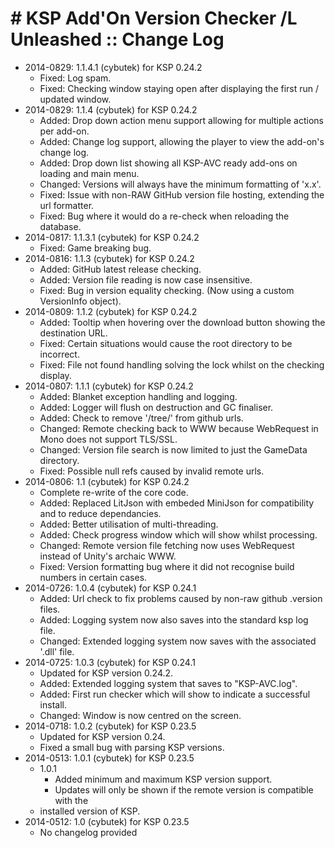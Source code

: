 # # KSP Add'On Version Checker /L Unleashed :: Change Log

* 2014-0829: 1.1.4.1 (cybutek) for KSP 0.24.2
	+ Fixed: Log spam.
	+ Fixed: Checking window staying open after displaying the first run / updated window.
* 2014-0829: 1.1.4 (cybutek) for KSP 0.24.2
	+ Added: Drop down action menu support allowing for multiple actions per add-on.
	+ Added: Change log support, allowing the player to view the add-on's change log.
	+ Added: Drop down list showing all KSP-AVC ready add-ons on loading and main menu.
	+ Changed: Versions will always have the minimum formatting of 'x.x'.
	+ Fixed: Issue with non-RAW GitHub version file hosting, extending the url formatter.
	+ Fixed: Bug where it would do a re-check when reloading the database.
* 2014-0817: 1.1.3.1 (cybutek) for KSP 0.24.2
	+ Fixed: Game breaking bug.
* 2014-0816: 1.1.3 (cybutek) for KSP 0.24.2
	+ Added: GitHub latest release checking.
	+ Added: Version file reading is now case insensitive.
	+ Fixed: Bug in version equality checking. (Now using a custom VersionInfo object).
* 2014-0809: 1.1.2 (cybutek) for KSP 0.24.2
	+ Added: Tooltip when hovering over the download button showing the destination URL.
	+ Fixed: Certain situations would cause the root directory to be incorrect.
	+ Fixed: File not found handling solving the lock whilst on the checking display.
* 2014-0807: 1.1.1 (cybutek) for KSP 0.24.2
	+ Added: Blanket exception handling and logging.
	+ Added: Logger will flush on destruction and GC finaliser.
	+ Added: Check to remove '/tree/' from github urls.
	+ Changed: Remote checking back to WWW because WebRequest in Mono does not support TLS/SSL.
	+ Changed: Version file search is now limited to just the GameData directory.
	+ Fixed: Possible null refs caused by invalid remote urls.
* 2014-0806: 1.1 (cybutek) for KSP 0.24.2
	+ Complete re-write of the core code.
	+ Added: Replaced LitJson with embeded MiniJson for compatibility and to reduce dependancies.
	+ Added: Better utilisation of multi-threading.
	+ Added: Check progress window which will show whilst processing.
	+ Changed: Remote version file fetching now uses WebRequest instead of Unity's archaic WWW.
	+ Fixed: Version formatting bug where it did not recognise build numbers in certain cases.
* 2014-0726: 1.0.4 (cybutek) for KSP 0.24.1
	+ Added: Url check to fix problems caused by non-raw github .version files.
	+ Added: Logging system now also saves into the standard ksp log file.
	+ Changed: Extended logging system now saves with the associated '.dll' file.
* 2014-0725: 1.0.3 (cybutek) for KSP 0.24.1
	+ Updated for KSP version 0.24.2.
	+ Added: Extended logging system that saves to "KSP-AVC.log".
	+ Added: First run checker which will show to indicate a successful install.
	+ Changed: Window is now centred on the screen.
* 2014-0718: 1.0.2 (cybutek) for KSP 0.23.5
	+ Updated for KSP version 0.24.
	+ Fixed a small bug with parsing KSP versions.
* 2014-0513: 1.0.1 (cybutek) for KSP 0.23.5
	+ 1.0.1
		- Added minimum and maximum KSP version support.
		- Updates will only be shown if the remote version is compatible with the
	+ installed version of KSP.
* 2014-0512: 1.0 (cybutek) for KSP 0.23.5
	+ No changelog provided
